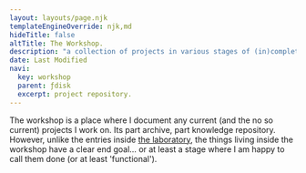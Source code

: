 ```yaml
---
layout: layouts/page.njk
templateEngineOverride: njk,md
hideTitle: false
altTitle: The Workshop.
description: "a collection of projects in various stages of (in)completion."
date: Last Modified
navi:
  key: workshop
  parent: ƒdisk
  excerpt: project repository.
---
```


The workshop is a place where I document any current (and the no so current) projects I work on. Its part archive, part knowledge repository. However, unlike the entries inside [the laboratory](/laboratory), the things living inside the workshop have a clear end goal… or at least a stage where I am happy to call them done (or at least 'functional').